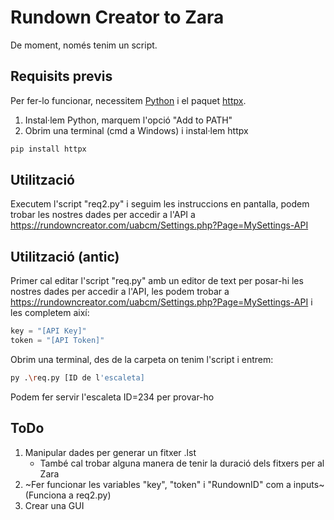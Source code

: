 # Rundown Creator to Zara

De moment, només tenim un script.

## Requisits previs

Per fer-lo funcionar, necessitem [Python](https://www.python.org/downloads/) i el paquet [httpx](https://pypi.org/project/httpx/).

1. Instal·lem Python, marquem l'opció "Add to PATH"
2. Obrim una terminal (cmd a Windows) i instal·lem httpx

```bash
pip install httpx
```

## Utilització

Executem l'script "req2.py" i seguim les instruccions en pantalla, podem trobar les nostres dades per accedir a l'API a <https://rundowncreator.com/uabcm/Settings.php?Page=MySettings-API>

## Utilització (antic)

Primer cal editar l'script "req.py" amb un editor de text per posar-hi les nostres dades per accedir a l'API, les podem trobar a <https://rundowncreator.com/uabcm/Settings.php?Page=MySettings-API> i les completem així:

```python
key = "[API Key]"
token = "[API Token]"
```

Obrim una terminal, des de la carpeta on tenim l'script i entrem:

```bash
py .\req.py [ID de l'escaleta]
```

Podem fer servir l'escaleta ID=234 per provar-ho

## ToDo

1. Manipular dades per generar un fitxer .lst
    * També cal trobar alguna manera de tenir la duració dels fitxers per al Zara
2. ~Fer funcionar les variables "key", "token" i "RundownID" com a inputs~ (Funciona a req2.py)
3. Crear una GUI
